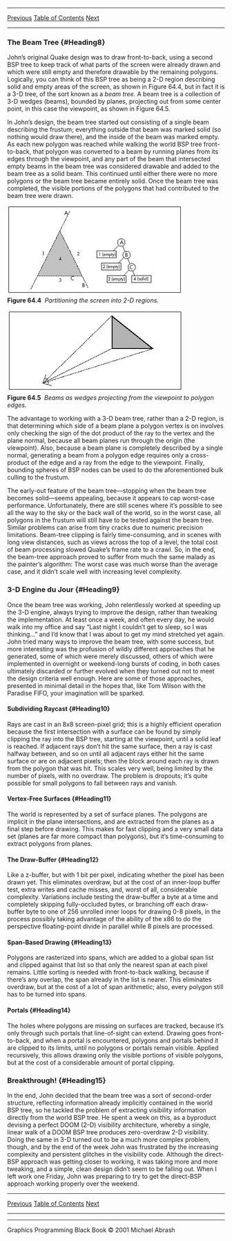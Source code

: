  ------------------------ --------------------------------- --------------------
  [Previous](64-02.html)   [Table of Contents](index.html)   [Next](64-04.html)
  ------------------------ --------------------------------- --------------------

### The Beam Tree {#Heading8}

John’s original Quake design was to draw front-to-back, using a second
BSP tree to keep track of what parts of the screen were already drawn
and which were still empty and therefore drawable by the remaining
polygons. Logically, you can think of this BSP tree as being a 2-D
region describing solid and empty areas of the screen, as shown in
Figure 64.4, but in fact it is a 3-D tree, of the sort known as a *beam
tree.* A beam tree is a collection of 3-D wedges (beams), bounded by
planes, projecting out from some center point, in this case the
viewpoint, as shown in Figure 64.5.

In John’s design, the beam tree started out consisting of a single beam
describing the frustum; everything outside that beam was marked solid
(so nothing would draw there), and the inside of the beam was marked
empty. As each new polygon was reached while walking the world BSP tree
front-to-back, that polygon was converted to a beam by running planes
from its edges through the viewpoint, and any part of the beam that
intersected empty beams in the beam tree was considered drawable and
added to the beam tree as a solid beam. This continued until either
there were no more polygons or the beam tree became entirely solid. Once
the beam tree was completed, the visible portions of the polygons that
had contributed to the beam tree were drawn.

![](images/64-04.jpg)\
 **Figure 64.4**  *Partitioning the screen into 2-D regions.*

![](images/64-05.jpg)\
 **Figure 64.5**  *Beams as wedges projecting from the viewpoint to
polygon edges.*

The advantage to working with a 3-D beam tree, rather than a 2-D region,
is that determining which side of a beam plane a polygon vertex is on
involves only checking the sign of the dot product of the ray to the
vertex and the plane normal, because all beam planes run through the
origin (the viewpoint). Also, because a beam plane is completely
described by a single normal, generating a beam from a polygon edge
requires only a cross-product of the edge and a ray from the edge to the
viewpoint. Finally, bounding spheres of BSP nodes can be used to do the
aforementioned bulk culling to the frustum.

The early-out feature of the beam tree—stopping when the beam tree
becomes solid—seems appealing, because it appears to cap worst-case
performance. Unfortunately, there are still scenes where it’s possible
to see all the way to the sky or the back wall of the world, so in the
worst case, all polygons in the frustum will still have to be tested
against the beam tree. Similar problems can arise from tiny cracks due
to numeric precision limitations. Beam-tree clipping is fairly
time-consuming, and in scenes with long view distances, such as views
across the top of a level, the total cost of beam processing slowed
Quake’s frame rate to a crawl. So, in the end, the beam-tree approach
proved to suffer from much the same malady as the painter’s algorithm:
The worst case was much worse than the average case, and it didn’t scale
well with increasing level complexity.

### 3-D Engine du Jour {#Heading9}

Once the beam tree was working, John relentlessly worked at speeding up
the 3-D engine, always trying to improve the design, rather than
tweaking the implementation. At least once a week, and often every day,
he would walk into my office and say “Last night I couldn’t get to
sleep, so I was thinking...” and I’d know that I was about to get my
mind stretched yet again. John tried many ways to improve the beam tree,
with some success, but more interesting was the profusion of wildly
different approaches that he generated, some of which were merely
discussed, others of which were implemented in overnight or weekend-long
bursts of coding, in both cases ultimately discarded or further evolved
when they turned out not to meet the design criteria well enough. Here
are some of those approaches, presented in minimal detail in the hopes
that, like Tom Wilson with the Paradise FIFO, your imagination will be
sparked.

#### Subdividing Raycast {#Heading10}

Rays are cast in an 8x8 screen-pixel grid; this is a highly efficient
operation because the first intersection with a surface can be found by
simply clipping the ray into the BSP tree, starting at the viewpoint,
until a solid leaf is reached. If adjacent rays don’t hit the same
surface, then a ray is cast halfway between, and so on until all
adjacent rays either hit the same surface or are on adjacent pixels;
then the block around each ray is drawn from the polygon that was hit.
This scales very well, being limited by the number of pixels, with no
overdraw. The problem is dropouts; it’s quite possible for small
polygons to fall between rays and vanish.

#### Vertex-Free Surfaces {#Heading11}

The world is represented by a set of surface planes. The polygons are
implicit in the plane intersections, and are extracted from the planes
as a final step before drawing. This makes for fast clipping and a very
small data set (planes are far more compact than polygons), but it’s
time-consuming to extract polygons from planes.

#### The Draw-Buffer {#Heading12}

Like a z-buffer, but with 1 bit per pixel, indicating whether the pixel
has been drawn yet. This eliminates overdraw, but at the cost of an
inner-loop buffer test, extra writes and cache misses, and, worst of
all, considerable complexity. Variations include testing the draw-buffer
a byte at a time and completely skipping fully-occluded bytes, or
branching off each draw-buffer byte to one of 256 unrolled inner loops
for drawing 0-8 pixels, in the process possibly taking advantage of the
ability of the x86 to do the perspective floating-point divide in
parallel while 8 pixels are processed.

#### Span-Based Drawing {#Heading13}

Polygons are rasterized into spans, which are added to a global span
list and clipped against that list so that only the nearest span at each
pixel remains. Little sorting is needed with front-to-back walking,
because if there’s any overlap, the span already in the list is nearer.
This eliminates overdraw, but at the cost of a lot of span arithmetic;
also, every polygon still has to be turned into spans.

#### Portals {#Heading14}

The holes where polygons are missing on surfaces are tracked, because
it’s only through such portals that line-of-sight can extend. Drawing
goes front-to-back, and when a portal is encountered, polygons and
portals behind it are clipped to its limits, until no polygons or
portals remain visible. Applied recursively, this allows drawing only
the visible portions of visible polygons, but at the cost of a
considerable amount of portal clipping.

### Breakthrough! {#Heading15}

In the end, John decided that the beam tree was a sort of second-order
structure, reflecting information already implicitly contained in the
world BSP tree, so he tackled the problem of extracting visibility
information directly from the world BSP tree. He spent a week on this,
as a byproduct devising a perfect DOOM (2-D) visibility architecture,
whereby a single, linear walk of a DOOM BSP tree produces zero-overdraw
2-D visibility. Doing the same in 3-D turned out to be a much more
complex problem, though, and by the end of the week John was frustrated
by the increasing complexity and persistent glitches in the visibility
code. Although the direct-BSP approach was getting closer to working, it
was taking more and more tweaking, and a simple, clean design didn’t
seem to be falling out. When I left work one Friday, John was preparing
to try to get the direct-BSP approach working properly over the weekend.

  ------------------------ --------------------------------- --------------------
  [Previous](64-02.html)   [Table of Contents](index.html)   [Next](64-04.html)
  ------------------------ --------------------------------- --------------------

* * * * *

Graphics Programming Black Book © 2001 Michael Abrash
